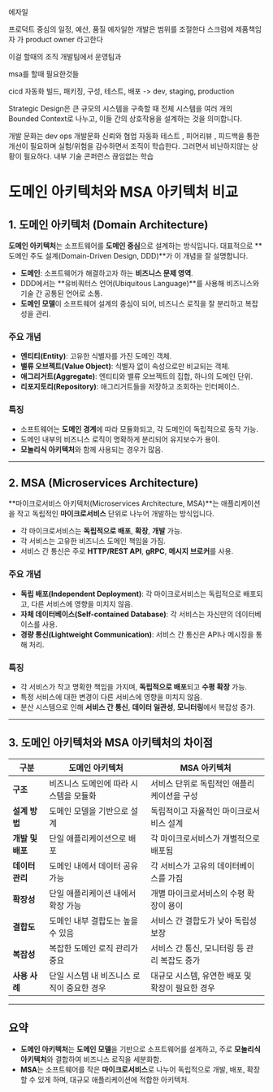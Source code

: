 에자일

프로덕트 중심의
일정, 예산, 품질
에자일한 개발은 범위를 조절한다 스크럼에 제품책임자 가 product owner 라고한다

이걸 할때의 조직
개발팀에서 운영팀과

msa를 할때 필요한것들

cicd 자동화
빌드, 패키징, 구성, 테스트, 배포 -> dev, staging, production

Strategic Design은 큰 규모의 시스템을 구축할 때 전체 시스템을 여러 개의 Bounded Context로 나누고, 이들 간의 상호작용을 설계하는 것을 의미합니다.

개발 문화는 dev ops 개발문화 신뢰와 협업
자동화 테스트 , 피어리뷰 , 피드백을 통한개선이 필요하며
실험/위험을 감수하면서 조직이 학습한다.
그러면서 비난하지않는 상황이 필요하다.
내부 기술 콘퍼런스
끊임없는 학습

# 도메인 아키텍처와 MSA 아키텍처 비교

## 1. 도메인 아키텍처 (Domain Architecture)

**도메인 아키텍처**는 소프트웨어를 **도메인 중심**으로 설계하는 방식입니다. 대표적으로 **도메인 주도 설계(Domain-Driven Design, DDD)**가 이 개념을 잘 설명합니다.

- **도메인**: 소프트웨어가 해결하고자 하는 **비즈니스 문제 영역**.
- DDD에서는 **유비쿼터스 언어(Ubiquitous Language)**를 사용해 비즈니스와 기술 간 공통된 언어로 소통.
- **도메인 모델**이 소프트웨어 설계의 중심이 되어, 비즈니스 로직을 잘 분리하고 복잡성을 관리.

### 주요 개념

- **엔티티(Entity)**: 고유한 식별자를 가진 도메인 객체.
- **밸류 오브젝트(Value Object)**: 식별자 없이 속성으로만 비교되는 객체.
- **애그리거트(Aggregate)**: 엔티티와 밸류 오브젝트의 집합, 하나의 도메인 단위.
- **리포지토리(Repository)**: 애그리거트들을 저장하고 조회하는 인터페이스.

### 특징

- 소프트웨어는 **도메인 경계**에 따라 모듈화되고, 각 도메인이 독립적으로 동작 가능.
- 도메인 내부의 비즈니스 로직이 명확하게 분리되어 유지보수가 용이.
- **모놀리식 아키텍처**와 함께 사용되는 경우가 많음.

---

## 2. MSA (Microservices Architecture)

**마이크로서비스 아키텍처(Microservices Architecture, MSA)**는 애플리케이션을 작고 독립적인 **마이크로서비스** 단위로 나누어 개발하는 방식입니다.

- 각 마이크로서비스는 **독립적으로 배포**, **확장**, **개발** 가능.
- 각 서비스는 고유한 비즈니스 도메인 책임을 가짐.
- 서비스 간 통신은 주로 **HTTP/REST API**, **gRPC**, **메시지 브로커**를 사용.

### 주요 개념

- **독립 배포(Independent Deployment)**: 각 마이크로서비스는 독립적으로 배포되고, 다른 서비스에 영향을 미치지 않음.
- **자체 데이터베이스(Self-contained Database)**: 각 서비스는 자신만의 데이터베이스를 사용.
- **경량 통신(Lightweight Communication)**: 서비스 간 통신은 API나 메시징을 통해 처리.

### 특징

- 각 서비스가 작고 명확한 책임을 가지며, **독립적으로 배포**되고 **수평 확장** 가능.
- 특정 서비스에 대한 변경이 다른 서비스에 영향을 미치지 않음.
- 분산 시스템으로 인해 **서비스 간 통신**, **데이터 일관성**, **모니터링**에서 복잡성 증가.

---

## 3. 도메인 아키텍처와 MSA 아키텍처의 차이점

| 구분             | 도메인 아키텍처                            | MSA 아키텍처                                     |
| ---------------- | ------------------------------------------ | ------------------------------------------------ |
| **구조**         | 비즈니스 도메인에 따라 시스템을 모듈화     | 서비스 단위로 독립적인 애플리케이션을 구성       |
| **설계 방법**    | 도메인 모델을 기반으로 설계                | 독립적이고 자율적인 마이크로서비스 설계          |
| **개발 및 배포** | 단일 애플리케이션으로 배포                 | 각 마이크로서비스가 개별적으로 배포됨            |
| **데이터 관리**  | 도메인 내에서 데이터 공유 가능             | 각 서비스가 고유의 데이터베이스를 가짐           |
| **확장성**       | 단일 애플리케이션 내에서 확장 가능         | 개별 마이크로서비스의 수평 확장이 용이           |
| **결합도**       | 도메인 내부 결합도는 높을 수 있음          | 서비스 간 결합도가 낮아 독립성 보장              |
| **복잡성**       | 복잡한 도메인 로직 관리가 중요             | 서비스 간 통신, 모니터링 등 관리 복잡도 증가     |
| **사용 사례**    | 단일 시스템 내 비즈니스 로직이 중요한 경우 | 대규모 시스템, 유연한 배포 및 확장이 필요한 경우 |

---

## 요약

- **도메인 아키텍처**는 **도메인 모델**을 기반으로 소프트웨어를 설계하고, 주로 **모놀리식 아키텍처**와 결합하여 비즈니스 로직을 세분화함.
- **MSA**는 소프트웨어를 작은 **마이크로서비스**로 나누어 독립적으로 개발, 배포, 확장할 수 있게 하며, 대규모 애플리케이션에 적합한 아키텍처.
